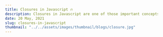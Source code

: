 ```yaml
---
title: Closures in Javascript 🔥
description: Closures in Javascript are one of those important concepts and also many struggles to get their heads around. In the following article, I will explain everything about closures and walk you through along with code examples.
date: 20 May, 2021
slug: closures-in-javascript
thumbnail: "../../assets/images/thumbnail/blogs/closure.jpg"
---
```

